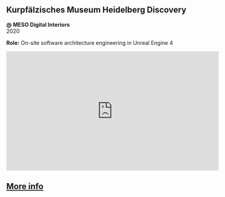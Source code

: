 ## Kurpfälzisches Museum Heidelberg Discovery

**@ MESO Digital Interiors**  
2020

**Role:** On-site software architecture engineering in Unreal Engine 4

<iframe full="true" width="560" height="315" src="https://www.youtube-nocookie.com/embed/XkkPP-MI-VM" frameborder="0" allow="accelerometer; autoplay; clipboard-write; encrypted-media; gyroscope; picture-in-picture" allowfullscreen></iframe>

## [More info](https://meso.design/en/projects/kurpfalzisches-museum-heidelberg-high-definition-time-machine-for-cultural-history-museum)
